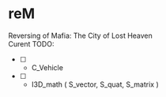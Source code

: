 # reM
Reversing of Mafia: The City of Lost Heaven  
Curent TODO:
- [ ] - C_Vehicle
- [ ] - I3D_math ( S_vector, S_quat, S_matrix )